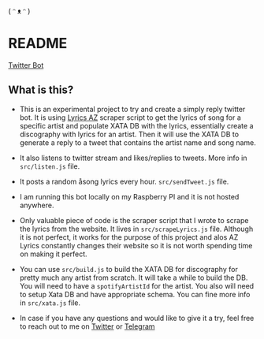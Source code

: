 ( ᵔ ᴥ ᵔ )

# README

[Twitter Bot](https://twitter.com/r_adiohead_b)

## What is this?

- This is an experimental project to try and create a simply reply twitter bot. It is using [Lyrics AZ](https://www.azlyrics.com/) scraper script to get the lyrics of song for a specific artist and populate XATA DB with the lyrics, essentially create a discography with lyrics for an artist. Then it will use the XATA DB to generate a reply to a tweet that contains the artist name and song name.

- It also listens to twitter stream and likes/replies to tweets. More info in `src/listen.js` file.

- It posts a random åsong lyrics every hour. `src/sendTweet.js` file.

- I am running this bot locally on my Raspberry PI and it is not hosted anywhere.

- Only valuable piece of code is the scraper script that I wrote to scrape the lyrics from the website. It lives in `src/scrapeLyrics.js` file. Although it is not perfect, it works for the purpose of this project and alos AZ Lyrics constantly changes their website so it is not worth spending time on making it perfect.

- You can use `src/build.js` to build the XATA DB for discography for pretty much any artist from scratch. It will take a while to build the DB. You will need to have a `spotifyArtistId` for the artist. You also will need to setup Xata DB and have appropriate schema. You can fine more info in `src/xata.js` file.

- In case if you have any questions and would like to give it a try, feel free to reach out to me on [Twitter](https://twitter.com/metelskyi_a) or [Telegram](https://t.me/metelskyi_a)


